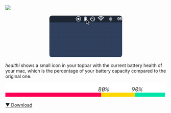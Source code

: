 
![](https://raw.githubusercontent.com/pablopunk/healthi/master/img/biglogo.png)

<p align="center">
  <a href="https://github.com/pablopunk/art/raw/master/healthi/screenshot.gif"><img style="border-radius: 8px" src="https://github.com/pablopunk/art/raw/master/healthi/screenshot.gif" alt="Healthi app" /></a>
</p>

_healthi_ shows a small icon in your topbar with the current battery health of your mac, which is the percentage of your battery capacity compared to the original one.

![health](https://github.com/pablopunk/art/raw/master/healthi/health.png)

[▼ Download](https://github.com/pablopunk/healthi/releases/latest)

